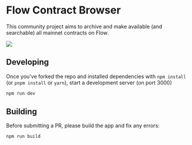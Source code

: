 # Flow Contract Browser

This community project aims to archive and make available (and searchable) all mainnet contracts on Flow.

![]("https://contractbrowser.com/social.png")

## Developing

Once you've forked the repo and installed dependencies with `npm install` (or `pnpm install` or `yarn`), start a development server (on port 3000)

```bash
npm run dev
```

## Building

Before submitting a PR, please build the app and fix any errors:

```bash
npm run build
```

